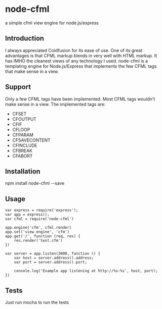 # node-cfml
a simple cfml view engine for node.js/express

## Introduction
I always appreciated Coldfusion for its ease of use. One of its great advantages is that CFML markup blends in very well with HTML markup. It has IMHO the cleanest views of any technology I used. node-cfml is a templating engine for Node.js/Express that implements the few CFML tags that make sense in a view.

## Support
Only a few CFML tags have been implemented. Most CFML tags wouldn't make sense in a view. 
The implemented tags are:
  * CFSET
  * CFOUTPUT
  * CFIF
  * CFLOOP
  * CFPARAM
  * CFSAVECONTENT
  * CFINCLUDE
  * CFBREAK
  * CFABORT
  
## Installation
npm install node-cfml --save

## Usage
	var express = require('express');
	var app = express();
	var cfml = require('node-cfml')

	app.engine('cfm', cfml.render)
	app.set('view engine', 'cfm')
	app.get('/', function (req, res) {
		res.render('test.cfm')
	})
	
	var server = app.listen(3000, function () {
		var host = server.address().address;
		var port = server.address().port;

		console.log('Example app listening at http://%s:%s', host, port);
	})
	
## Tests
Just run
	mocha
to run the tests